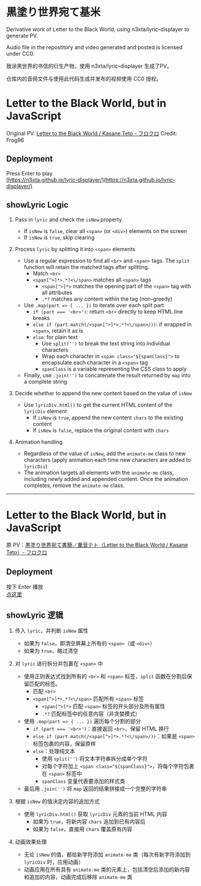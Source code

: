 # 黒塗り世界宛て基米
Derivative work of Letter to the Black World, using n3xta/lyric-displayer to generate PV.

Audio file in the repostitory and video generated and posted is licensed under CC0.

致涂黑世界的书信的衍生产物，使用 n3xta/lyric-displayer 生成了PV。

仓库内的音频文件与使用此代码生成并发布的视频使用 CC0 授权。



# Letter to the Black World, but in JavaScript

Original PV: [Letter to the Black World / Kasane Teto - フロクロ](https://www.youtube.com/watch?v=8BekVGwSX3c)
Credit: Frog96

## Deployment

Press Enter to play  
[https://n3xta.github.io/lyric-displayer/](https://n3xta.github.io/lyric-displayer/)

## showLyric Logic

1. Pass in `lyric` and check the `isNew` property
   - If `isNew` is `false`, clear all `<span>` (or `<div>`) elements on the screen
   - If `isNew` is `true`, skip clearing

2. Process `lyric` by splitting it into `<span>` elements
   - Use a regular expression to find all `<br>` and `<span>` tags. The `split` function will retain the matched tags after splitting.
     - Match `<br>`
     - `<span[^>]*>.*?<\/span>` matches all `<span>` tags
       - `<span[^>]*>` matches the opening part of the `<span>` tag with all attributes
       - `.*?` matches any content within the tag (non-greedy)
   - Use `.map(part => { ... })` to iterate over each split part
     - `if (part === '<br>')`: return `<br>` directly to keep HTML line breaks
     - `else if (part.match(/<span[^>]*>.*?<\/span>/))`: if wrapped in `<span>`, retain it as is
     - `else`: for plain text
       - Use `split('')` to break the text string into individual characters
       - Wrap each character in `<span class="${spanClass}">` to encapsulate each character in a `<span>` tag
       - `spanClass` is a variable representing the CSS class to apply
   - Finally, use `.join('')` to concatenate the result returned by `map` into a complete string

3. Decide whether to append the new content based on the value of `isNew`
   - Use `lyricDiv.html()` to get the current HTML content of the `lyricDiv` element
     - If `isNew` is `true`, append the new content `chars` to the existing content
     - If `isNew` is `false`, replace the original content with `chars`

4. Animation handling
   - Regardless of the value of `isNew`, add the `animate-me` class to new characters (apply animation each time new characters are added to `lyricDiv`)
   - The animation targets all elements with the `animate-me` class, including newly added and appended content. Once the animation completes, remove the `animate-me` class.

---

# Letter to the Black World, but in JavaScript

原 PV：[黒塗り世界宛て書簡／重音テト（Letter to the Black World / Kasane Teto）- フロクロ](https://www.youtube.com/watch?v=8BekVGwSX3c)

## Deployment

按下 Enter 播放  
[点这里](https://n3xta.github.io/lyric-displayer/)

## showLyric 逻辑

1. 传入 `lyric`，并判断 `isNew` 属性
   - 如果为 `false`，即清空屏幕上所有的 `<span>`（或 `<div>`）
   - 如果为 `true`，略过清空

2. 对 `lyric` 进行拆分并包裹在 `<span>` 中
   - 使用正则表达式找到所有的 `<br>` 和 `<span>` 标签，`split` 函数在分割后保留匹配的标签。
     - 匹配 `<br>`
     - `<span[^>]*>.*?<\/span>` 匹配所有 `<span>` 标签
       - `<span[^>]*>` 匹配 `<span>` 标签的开头部分及所有属性
       - `.*?` 匹配标签中的任意内容（非贪婪模式）
   - 使用 `.map(part => { ... })` 遍历每个分割的部分
     - `if (part === '<br>')`：直接返回 `<br>`，保留 HTML 换行
     - `else if (part.match(/<span[^>]*>.*?<\/span>/))`：如果是 `<span>` 标签包裹的内容，保留原样
     - `else`：处理纯文本
       - 使用 `split('')` 将文本字符串拆分成单个字符
       - 对每个字符加上 `<span class="${spanClass}">`，将每个字符包裹在 `<span>` 标签中
       - `spanClass` 变量代表要添加的样式类
   - 最后用 `.join('')` 将 `map` 返回的结果拼接成一个完整的字符串

3. 根据 `isNew` 的值决定内容的追加方式
   - 使用 `lyricDiv.html()` 获取 `lyricDiv` 元素的当前 HTML 内容
     - 如果为 `true`，将新内容 `chars` 追加到已有内容后
     - 如果为 `false`，直接用 `chars` 覆盖原有内容

4. 动画效果处理
   - 无论 `isNew` 的值，都给新字符添加 `animate-me` 类（每次有新字符添加到 `lyricDiv` 时，应用动画）
   - 动画应用在所有具有 `animate-me` 类的元素上，包括清空后添加的新内容和追加的内容，动画完成后移除 `animate-me` 类
